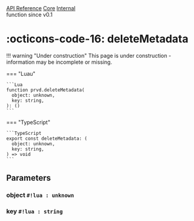 <div class="pmwdoc-reference-breadcrumbs">
<a href="../../../">API Reference</a>
<a href="../../">Core</a>
<a href="../">Internal</a>
</div>

<div class="pmwdoc-reference-tags">
<span class="pmwdoc-reference-highlight">function</span>
<span class="pmwdoc-reference-since">since v0.1</span>
</div>

# :octicons-code-16: deleteMetadata

!!! warning "Under construction"
    This page is under construction - information may be incomplete or missing.

=== "Luau"

    ```Lua
    function prvd.deleteMetadata(
      object: unknown,
      key: string,
    ): ()
    ```

=== "TypeScript"

    ```TypeScript
    export const deleteMetadata: (
      object: unknown,
      key: string,
    ) => void
    ```

## Parameters

### object `#!lua : unknown`

### key `#!lua : string`
